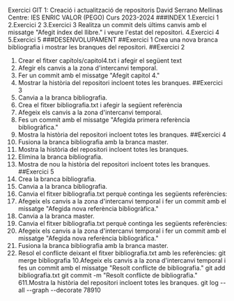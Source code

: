 Exercici GIT 1: Creació i actualització de repositoris
David Serrano Mellinas
Centre: IES ENRIC VALOR (PEGO)
Curs 2023-2024
###INDEX
1.Exercici 1
2.Exercici 2
3.Exercici 3 Realitza un commit dels últims canvis amb el missatge "Afegit índex del llibre." i veure
l'estat del repositori.
4.Exercici 4
5.Exercici 5
###DESENVOLUPAMENT
##Exercici 1
Crea una nova branca bibliografia i mostrar les branques del repositori.
##Exercici 2
1. Crear el fitxer capítols/capitol4.txt i afegir el següent text
2. Afegir els canvis a la zona d'intercanvi temporal.
3. Fer un commit amb el missatge "Afegit capítol 4."
4. Mostrar la història del repositori incloent totes les branques.
##Exercici 3
1. Canvia a la branca bibliografia.
2. Crea el fitxer bibliografia.txt i afegir la següent referència
3. Afegeix els canvis a la zona d'intercanvi temporal.
4. Fes un commit amb el missatge "Afegida primera referència bibliogràfica."
5. Mostra la història del repositori incloent totes les branques.
##Exercici 4
1. Fusiona la branca bibliografia amb la branca master.
2. Mostra la història del repositori incloent totes les branques.
3. Elimina la branca bibliografia.
4. Mostra de nou la història del repositori incloent totes les branques.
##Exercici 5
1. Crea la branca bibliografia.
2. Canvia a la branca bibliografia.
3. Canvia el fitxer bibliografia.txt perquè continga les següents referències:
4. Afegeix els canvis a la zona d'intercanvi temporal i fer un commit amb el missatge
"Afegida nova referència bibliogràfica."
5. Canvia a la branca master.
6. Canvia el fitxer bibliografia.txt perquè continga les següents referències:
7. Afegeix els canvis a la zona d'intercanvi temporal i fer un commit amb el missatge
"Afegida nova referència bibliogràfica."
8. Fusiona la branca bibliografia amb la branca master.
9. Resol el conflicte deixant el fitxer bibliografia.txt amb les referències:
git merge bibliografia
10.Afegeix els canvis a la zona d'intercanvi temporal i fes un commit amb el missatge
"Resolt conflicte de bibliografia."
git add bibliografia.txt
git commit -m "Resolt conflicte de bibliografia."
611.Mostra la història del repositori incloent totes les branques.
git log --all --graph --decorate
78910
